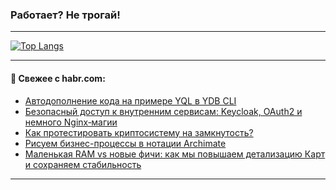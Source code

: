 ### Работает? Не трогай!

---
<!--
#### 🛠️ Technical stack:

![Java](https://img.shields.io/badge/Java-informational?logo=Oracle&style=flat&logoColor=white&color=FF4500)
![Kotlin](https://img.shields.io/badge/Kotlin-informational?logo=Kotlin&style=flat&logoColor=white&color=774D97)
![TS](https://img.shields.io/badge/TypeScript-informational?logo=typeScript&style=flat&logoColor=black&color=017acc)
![Python](https://img.shields.io/badge/Python-informational?logo=Python&style=flat&logoColor=black&color=ffdd54) <br>
![Spring](https://img.shields.io/badge/Spring-informational?logo=Spring&style=flat&logoColor=white&color=6DB33F) 
![SpringBoot](https://img.shields.io/badge/SpringBoot-informational?logo=SpringBoot&style=flat&logoColor=white&color=6DB33F)
![Nest](https://img.shields.io/badge/NestJS-informational?logo=NestJS&style=flat&logoColor=white&color=E0234E) 
![NodeJS](https://img.shields.io/badge/NodeJS-informational?logo=node.js&style=flat&logoColor=white&color=70A760)<br>
![PostgreSQL](https://img.shields.io/badge/PostgreSQL-informational?logo=PostgreSQL&style=flat&logoColor=white&color=DAA520)
![MongoDB](https://img.shields.io/badge/MongoDB-informational?logo=MongoDB&style=flat&logoColor=white&color=870000)
![Apache](https://img.shields.io/badge/Apache-informational?logo=apache&style=flat&logoColor=white&color=f74e28)

___ 
-->

<!--- #### 🛠️ : --->

[![Top Langs](https://github-readme-stats-82jvfl3w3-advtsettinggmailcoms-projects.vercel.app/api/top-langs/?username=zloylis&langs_count=10&hide_title=true&title_color=e6edf3&size_weight=0.5&count_weight=0.5&layout=compact&hide_progress=true&hide_border=true&theme=dracula&hide=css,makefile,cmake)](https://github.com/zloylis)

<!---


####  :octocat:&nbsp;&nbsp; Статистика:

![GitHub stats](https://github-readme-stats-u2qms2cxw-advtsettinggmailcoms-projects.vercel.app/api?username=zloylis&show_icons=true&hide_border=true&theme=dracula&title_color=e6edf3&include_all_commits=true&count_private=true&hide_rank=false&hide_title=true&rank_icon=github)
-->
---

#### 💬 Свежее с habr.com:

<!-- BLOG-POST-LIST:START -->
- [Автодополнение кода на примере YQL в YDB CLI](https://habr.com/ru/companies/ydb/articles/953956/?utm_source=habrahabr&utm_medium=rss&utm_campaign=953956)
- [Безопасный доступ к внутренним сервисам: Keycloak, OAuth2 и немного Nginx‑магии](https://habr.com/ru/companies/first/articles/960862/?utm_source=habrahabr&utm_medium=rss&utm_campaign=960862)
- [Как протестировать криптосистему на замкнутость?](https://habr.com/ru/articles/961526/?utm_source=habrahabr&utm_medium=rss&utm_campaign=961526)
- [Рисуем бизнес-процессы в нотации Archimate](https://habr.com/ru/companies/otus/articles/960794/?utm_source=habrahabr&utm_medium=rss&utm_campaign=960794)
- [Маленькая RAM vs новые фичи: как мы повышаем детализацию Карт и сохраняем стабильность](https://habr.com/ru/companies/yandex/articles/961204/?utm_source=habrahabr&utm_medium=rss&utm_campaign=961204)
<!-- BLOG-POST-LIST:END -->

---
